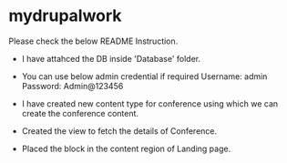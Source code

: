 # mydrupalwork

Please check the below README Instruction.

* I have attahced the DB inside 'Database' folder.
* You can use below admin credential if required
  Username: admin
  Password: Admin@123456

* I have created new content type for conference using which we can create the conference content.
* Created the view to fetch the details of Conference.
* Placed the block in the content region of Landing page.

